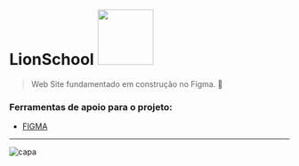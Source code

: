 # LionSchool <img src="[https://i.pinimg.com/originals/b7/92/77/b79277704a1eb59f428b207b0d414329.gif](https://i.pinimg.com/originals/a9/c8/b8/a9c8b8bda377e08cfdaf21f988600592.gif)" width="100px">
> Web Site fundamentado em construção no Figma.
📝
### Ferramentas de apoio para o projeto: 
- [FIGMA](https://www.figma.com/file/tLlcaTZk6CpP0tkfdCA0ET/LineSchool?type=design&t=TDRlFLLqJ5LKsuDk-0)

------

![capa](https://github.com/Paivaas/LionSchool/assets/123731976/2e020369-f40f-408e-8f0b-dff378ad1dda)

